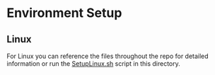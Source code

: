 # Environment Setup

## Linux

For Linux you can reference the files throughout the repo for detailed information or run the [SetupLinux.sh](./SetupLinux.sh) script in this directory.
